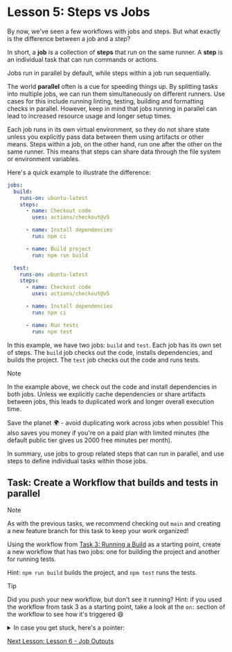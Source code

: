 # Lesson 5: Steps vs Jobs

By now, we've seen a few workflows with jobs and steps. But what exactly is the difference between a job and a step?

In short, a **job** is a collection of **steps** that run on the same runner. A **step** is an individual task that can
run commands or actions.

Jobs run in parallel by default, while steps within a job run sequentially.

The world **parallel** often is a cue for speeding things up. By splitting tasks into multiple jobs, we can run them
simultaneously on different runners. Use cases for this include running linting, testing, building and formatting checks
in parallel. However, keep in mind that jobs running in parallel can lead to increased resource usage and longer setup
times.

Each job runs in its own virtual environment, so they do not share state unless you explicitly pass data between them
using artifacts or other means. Steps within a job, on the other hand, run one after the other on the same runner. This
means that steps can share data through the file system or environment variables.

Here's a quick example to illustrate the difference:

```yaml
jobs:
  build:
    runs-on: ubuntu-latest
    steps:
      - name: Checkout code
        uses: actions/checkout@v5

      - name: Install dependencies
        run: npm ci

      - name: Build project
        run: npm run build

  test:
    runs-on: ubuntu-latest
    steps:
      - name: Checkout code
        uses: actions/checkout@v5

      - name: Install dependencies
        run: npm ci

      - name: Run tests
        run: npm test
```

In this example, we have two jobs: `build` and `test`. Each job has its own set of steps. The `build` job checks out the
code, installs dependencies, and builds the project. The `test` job checks out the code and runs tests.

> [!NOTE]
> In the example above, we check out the code and install dependencies in both jobs. Unless we explicitly cache
> dependencies or share artifacts between jobs, this leads to duplicated work and longer overall execution time.

Save the planet 🌍 - avoid duplicating work across jobs when possible! This also saves you money if you're on a paid
plan with limited minutes (the default public tier gives us 2000 free minutes per month).

In summary, use jobs to group related steps that can run in parallel, and use steps to define individual tasks within
those jobs.

## Task: Create a Workflow that builds and tests in parallel

> [!NOTE]
> As with the previous tasks, we recommend checking out `main` and creating a new feature branch for this task
> to keep your work organized!

Using the workflow from [Task 3: Running a Build](./003-running-build.md) as a starting point, create a new workflow
that has two jobs: one for building the project and another for running tests.

Hint: `npm run build` builds the project, and `npm test` runs the tests.

> [!TIP]
> Did you push your new workflow, but don't see it running? Hint: if you used the workflow from task 3 as a
> starting point, take a look at the `on:` section of the workflow to see how it's triggered 😄

<details>
  <summary>In case you get stuck, here's a pointer:</summary>

```
If the `on` is set to `pull_request`, make sure you open a pull request to trigger the workflow!
```

</details>

[Next Lesson: Lesson 6 - Job Outputs](006-outputs.md)
